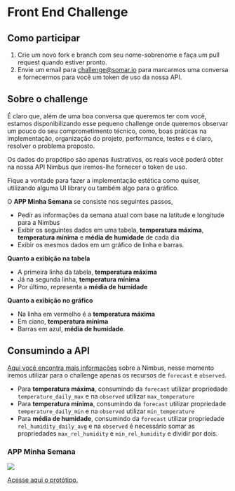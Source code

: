 # Front End Challenge

## Como participar

1. Crie um novo fork e branch com seu nome-sobrenome e faça um pull request quando estiver pronto.
2. Envie um email para challenge@somar.io para marcarmos uma conversa e fornecermos para você um token de uso da nossa API.

## Sobre o challenge

É claro que, além de uma boa conversa que queremos ter com você, estamos disponibilizando esse pequeno challenge onde queremos observar um pouco do seu comprometimento técnico, como, boas práticas na implementação, organização do projeto, performance, testes e é claro, resolver o problema proposto.

Os dados do propótipo são apenas ilustrativos, os reais você poderá obter na nossa API Nimbus que iremos-lhe fornecer o token de uso.

Fique a vontade para fazer a implementação estética como quiser, utilizando alguma UI library ou também algo para o gráfico.

O **APP Minha Semana** se consiste nos seguintes passos,

- Pedir as informações da semana atual com base na latitude e longitude para a Nimbus
- Exibir os seguintes dados em uma tabela, **temperatura máxima**, **temperatura mínima** e **média de humidade** de cada dia
- Exibir os mesmos dados em um gráfico de linha e barras.

**Quanto a exibição na tabela**

- A primeira linha da tabela, **temperatura máxima**
- Já na segunda linha, **temperatura mínima**
- Por último, representa a **média de humidade**

**Quanto a exibição no gráfico**

- Na linha em vermelho é a **temperatura máxima**
- Em ciano, **temperatura mínima**
- Barras em azul, **média de humidade**.

## Consumindo a API

[Aqui você encontra mais informações](https://doc.nimbus.somar.io/#introduction) sobre a Nimbus, nesse momento iremos utilizar para o challenge apenas os recursos de `forecast` e `observed`.

- Para **temperatura máxima**, consumindo da `forecast` utilizar propriedade `temperature_daily_max` e na `observed` utilizar `max_temperature`
- Para **temperatura mínima**, consumindo da `forecast` utilizar propriedade `temperature_daily_min` e na `observed` utilizar `min_temperature`
- Para **média de humidade**, consumindo da `forecast` utilizar propriedade `rel_humidity_daily_avg` e na `observed` é necessário somar as propriedades `max_rel_humidity` e `min_rel_humidity` e dividir por dois.

### APP Minha Semana

<img src="https://i.imgur.com/IFVoz14.png"/>

[Acesse aqui o protótipo.](https://www.figma.com/file/QflwpTxjCgrYd3akVjOheq/Challenge?node-id=7753%3A4396)
